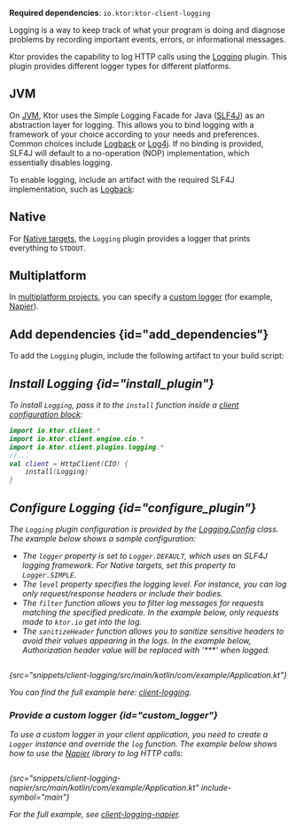 [//]: # (title: Logging)

<show-structure for="chapter" depth="2"/>

<tldr>
<p>
<b>Required dependencies</b>: <code>io.ktor:ktor-client-logging</code>
</p>
<var name="example_name" value="client-logging"/>
<include from="lib.topic" element-id="download_example"/>
</tldr>

Logging is a way to keep track of what your program is doing and diagnose problems by recording important events,
errors, or informational messages.

Ktor provides the capability to log HTTP calls using
the [Logging](https://api.ktor.io/ktor-client/ktor-client-plugins/ktor-client-logging/io.ktor.client.plugins.logging/-logging)
plugin.
This plugin provides different logger types for different platforms.

## JVM

<snippet id="jvm-logging">
  <p>
    On <a href="client-engines.md" anchor="jvm">JVM</a>, Ktor uses the Simple Logging Facade for Java
    (<a href="http://www.slf4j.org/">SLF4J</a>) as an
    abstraction layer for logging. This allows you to bind logging with a framework of your choice according to your needs
    and preferences. Common choices include <a href="https://logback.qos.ch/">Logback</a> or 
    <a href="https://logging.apache.org/log4j">Log4j</a>. If no binding is provided, SLF4J will default to a no-operation (NOP) implementation, which essentially disables
    logging.
  </p>

  <p>
    To enable logging, include an artifact with the required SLF4J implementation, such
    as <a href="https://logback.qos.ch/">Logback</a>:
  </p>
  <var name="group_id" value="ch.qos.logback"/>
  <var name="artifact_name" value="logback-classic"/>
  <var name="version" value="logback_version"/>
  <include from="lib.topic" element-id="add_artifact"/>
</snippet>

## Native

For [Native targets](client-engines.md#native), the `Logging` plugin provides a logger that prints everything
to `STDOUT`.

## Multiplatform

In [multiplatform projects](client-create-multiplatform-application.md), you can specify
a [custom logger](#custom_logger) (for example, [Napier](https://github.com/AAkira/Napier)).

## Add dependencies {id="add_dependencies"}

To add the `Logging` plugin, include the following artifact to your build script:

  <var name="artifact_name" value="ktor-client-logging"/>
  <include from="lib.topic" element-id="add_ktor_artifact"/>
  <include from="lib.topic" element-id="add_ktor_client_artifact_tip"/>

## Install Logging {id="install_plugin"}

To install `Logging`, pass it to the `install` function inside
a [client configuration block](client-create-and-configure.md#configure-client):

```kotlin
import io.ktor.client.*
import io.ktor.client.engine.cio.*
import io.ktor.client.plugins.logging.*
//...
val client = HttpClient(CIO) {
    install(Logging)
}
```

## Configure Logging {id="configure_plugin"}

The `Logging` plugin configuration is provided by
the [Logging.Config](https://api.ktor.io/ktor-client/ktor-client-plugins/ktor-client-logging/io.ktor.client.plugins.logging/-logging-config)
class. The example below shows a sample configuration:

- The `logger` property is set to `Logger.DEFAULT`, which uses an SLF4J logging framework. For Native targets, set this
  property to `Logger.SIMPLE`.
- The `level` property specifies the logging level.
  For instance, you can log only request/response headers or include their bodies.
- The `filter` function allows you to filter log messages for requests matching the specified predicate. In the example
  below, only requests made to `ktor.io` get into the log.
- The `sanitizeHeader` function allows you to sanitize sensitive headers to avoid their values appearing in the logs. In
  the example below, Authorization header value will be replaced with '***' when logged.

```kotlin
```

{src="snippets/client-logging/src/main/kotlin/com/example/Application.kt"}

You can find the full example
here: [client-logging](https://github.com/ktorio/ktor-documentation/tree/%ktor_version%/codeSnippets/snippets/client-logging).

### Provide a custom logger {id="custom_logger"}

To use a custom logger in your client application, you need to create a `Logger` instance and override the `log`
function.
The example below shows how to use the [Napier](https://github.com/AAkira/Napier) library to log HTTP calls:

```kotlin
```

{src="snippets/client-logging-napier/src/main/kotlin/com/example/Application.kt" include-symbol="main"}

For the full example,
see [client-logging-napier](https://github.com/ktorio/ktor-documentation/tree/%ktor_version%/codeSnippets/snippets/client-logging-napier).
